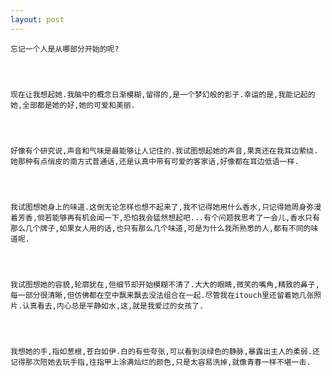 ```yaml
---
layout: post
---
```

    忘记一个人是从哪部分开始的呢?
    
    
    
    
    现在让我想起她.我脑中的概念日渐模糊,留得的,是一个梦幻般的影子.幸运的是,我能记起的她,全部都是她的好,她的可爱和美丽.
    
    
    
    
    好像有个研究说,声音和气味是最能够让人记住的.我试图想起她的声音,果真还在我耳边萦绕.她那种有点俏皮的南方式普通话,还是认真中带有可爱的客家话,好像都在耳边低语一样.
    
    
    
    
    我试图想她身上的味道.这倒无论怎样也想不起来了,我不记得她用什么香水,只记得她周身弥漫着芳香,倘若能够再有机会闻一下,恐怕我会猛然想起吧...有个问题我思考了一会儿,香水只有那么几个牌子,如果女人用的话,也只有那么几个味道,可是为什么我所熟悉的人,都有不同的味道呢.
    
    
    
    
    我试图想她的容貌,轮廓犹在,但细节却开始模糊不清了.大大的眼睛,微笑的嘴角,精致的鼻子,每一部分很清晰,但仿佛都在空中飘来飘去没法组合在一起.尽管我在itouch里还留着她几张照片.认真看去,内心总是平静如水,这,就是我爱过的女孩了.
    
    
    
    
    我想她的手,指如葱根,苍白如伊.白的有些夸张,可以看到淡绿色的静脉,暴露出主人的柔弱.还记得那次陪她去玩手指,往指甲上涂满灿烂的颜色,只是太容易洗掉,就像青春一样不堪一击.